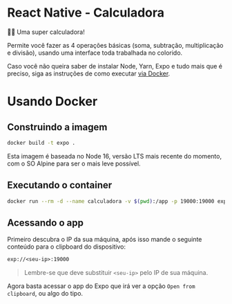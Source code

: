 # React Native - Calculadora

🐱‍🏍 Uma super calculadora!

Permite você fazer as 4 operações básicas (soma, subtração, multiplicação e
divisão), usando uma interface toda trabalhada no colorido.

Caso você não queira saber de instalar Node, Yarn, Expo e tudo mais que é
preciso, siga as instruções de como executar [via Docker](#docker).

# Usando Docker

## Construindo a imagem

```bash
docker build -t expo .
```
Esta imagem é baseada no Node 16, versão LTS mais recente do momento, com o SO
Alpine para ser o mais leve possível.

## Executando o container

```bash
docker run --rm -d --name calculadora -v $(pwd):/app -p 19000:19000 expo sh ./start.sh
```

## Acessando o app

Primeiro descubra o IP da sua máquina, após isso mande o seguinte conteúdo para
o clipboard do dispositivo:

```txt
exp://<seu-ip>:19000
```

> Lembre-se que deve substituir `<seu-ip>` pelo IP de sua máquina.

Agora basta acessar o app do Expo que irá ver a opção `Open from clipboard`,
ou algo do tipo.
